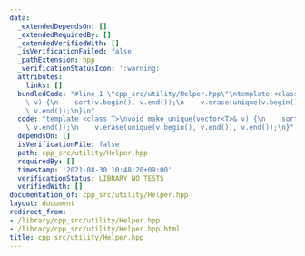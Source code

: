 ```yaml
---
data:
  _extendedDependsOn: []
  _extendedRequiredBy: []
  _extendedVerifiedWith: []
  _isVerificationFailed: false
  _pathExtension: hpp
  _verificationStatusIcon: ':warning:'
  attributes:
    links: []
  bundledCode: "#line 1 \"cpp_src/utility/Helper.hpp\"\ntemplate <class T>\nvoid make_unique(vector<T>&\
    \ v) {\n    sort(v.begin(), v.end());\n    v.erase(unique(v.begin(), v.end()),\
    \ v.end());\n}\n"
  code: "template <class T>\nvoid make_unique(vector<T>& v) {\n    sort(v.begin(),\
    \ v.end());\n    v.erase(unique(v.begin(), v.end()), v.end());\n}"
  dependsOn: []
  isVerificationFile: false
  path: cpp_src/utility/Helper.hpp
  requiredBy: []
  timestamp: '2021-08-30 10:48:20+09:00'
  verificationStatus: LIBRARY_NO_TESTS
  verifiedWith: []
documentation_of: cpp_src/utility/Helper.hpp
layout: document
redirect_from:
- /library/cpp_src/utility/Helper.hpp
- /library/cpp_src/utility/Helper.hpp.html
title: cpp_src/utility/Helper.hpp
---
```

